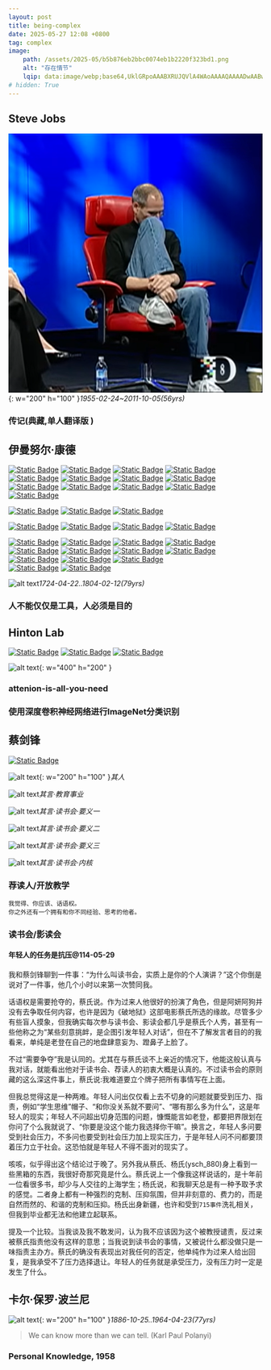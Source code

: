 ```yaml
---
layout: post
title: being-complex
date: 2025-05-27 12:08 +0800
tag: complex
image: 
    path: /assets/2025-05/b5b876eb2bbc0074eb1b2220f323bd1.png
    alt: "存在情节"
    lqip: data:image/webp;base64,UklGRpoAAABXRUJQVlA4WAoAAAAQAAAADwAABwAAQUxQSDIAAAARL0AmbZurmr57yyIiqE8oiG0bejIYEQTgqiDA9vqnsUSI6H+oAERp2HZ65qP/VIAWAFZQOCBCAAAA8AEAnQEqEAAIAAVAfCWkAALp8sF8rgRgAP7o9FDvMCkMde9PK7euH5M1m6VWoDXf2FkP3BqV0ZYbO6NA/VFIAAAA
# hidden: True
---
```


## Steve Jobs

![alt text](../../assets/2025-05/4fcc465b094e3c78c375f26c7cd0eae.png){: w="200" h="100" }_1955-02-24~2011-10-05(56yrs)_

### 传记(典藏,单人翻译版 )


## 伊曼努尔·康德

<!-- 学派 -->
[![Static Badge](https://img.shields.io/badge/%E5%AD%A6%E6%B4%BE-%E5%BA%B7%E5%BE%B7%E4%B9%89%E5%8A%A1%E4%B8%BB%E4%B9%89-55acee)](#)
[![Static Badge](https://img.shields.io/badge/%E5%90%AF%E8%92%99%E4%B8%BB%E4%B9%89%E5%93%B2%E5%AD%A6-55acee)](#)
[![Static Badge](https://img.shields.io/badge/%E5%BE%B7%E5%9B%BD%E5%94%AF%E5%BF%83%E4%B8%BB%E4%B9%89-55acee)](#)
[![Static Badge](https://img.shields.io/badge/%E5%9F%BA%E7%A1%80%E4%B8%BB%E4%B9%89-55acee)](#)
[![Static Badge](https://img.shields.io/badge/%E5%BD%A2%E8%80%8C%E4%B8%8A%E5%AD%A6%E6%A6%82%E5%BF%B5%E8%AE%BA-55acee)](#)
[![Static Badge](https://img.shields.io/badge/%E6%84%9F%E7%9F%A5%E9%9D%9E%E6%A6%82%E5%BF%B5%E8%AE%BA-55acee)](#)
[![Static Badge](https://img.shields.io/badge/%E5%85%88%E9%AA%8C%E5%94%AF%E5%BF%83%E8%AE%BA-55acee)](#)
[![Static Badge](https://img.shields.io/badge/%E7%BA%AF%E7%B2%B9%E7%90%86%E6%80%A7%E6%89%B9%E5%88%A4-55acee)](#)
[![Static Badge](https://img.shields.io/badge/%E9%97%B4%E6%8E%A5%E5%AE%9E%E5%9C%A8%E8%AE%BA-55acee)](#)
[![Static Badge](https://img.shields.io/badge/%E7%9C%9F%E7%90%86%E7%AC%A6%E5%BA%94%E8%AE%BA-55acee)](#)
[![Static Badge](https://img.shields.io/badge/%E8%87%AA%E7%94%B1%E8%87%AA%E7%84%B6%E4%B8%BB%E4%B9%89-55acee)](#)
[![Static Badge](https://img.shields.io/badge/%E5%BA%B7%E5%BE%B7%E4%BC%A6%E7%90%86%E5%AD%A6-55acee)](#)
[![Static Badge](https://img.shields.io/badge/%E5%8F%A4%E5%85%B8%E8%87%AA%E7%94%B1%E4%B8%BB%E4%B9%89-55acee)](#)

<!-- 领域 -->
[![Static Badge](https://img.shields.io/badge/%E9%A2%86%E5%9F%9F-%E5%BD%A2%E8%80%8C%E4%B8%8A%E5%AD%A6-B2EBF2)](#)
[![Static Badge](https://img.shields.io/badge/%E4%BC%A6%E7%90%86%E5%AD%A6-B2EBF2)](#)
[![Static Badge](https://img.shields.io/badge/%E8%AE%A4%E8%AF%86%E8%AE%BA-B2EBF2)](#)

<!-- 思想 -->
[![Static Badge](https://img.shields.io/badge/%E6%80%9D%E6%83%B3-%E7%BB%9D%E5%AF%B9%E5%91%BD%E4%BB%A4-FF5722)](#)
[![Static Badge](https://img.shields.io/badge/%E5%85%88%E9%AA%8C%E5%94%AF%E5%BF%83%E4%B8%BB%E4%B9%89-FF5722)](#)
[![Static Badge](https://img.shields.io/badge/%E7%BB%BC%E5%90%88%E5%91%BD%E9%A2%98-FF5722)](#)
[![Static Badge](https://img.shields.io/badge/%E6%9C%AC%E4%BD%93-FF5722)](#)

<!-- 继承 -->
[![Static Badge](https://img.shields.io/badge/%E7%BB%A7%E6%89%BF-%E6%9F%8F%E6%8B%89%E5%9B%BE-DD2C00)](#)
[![Static Badge](https://img.shields.io/badge/%E6%9F%8F%E6%8B%89%E5%9B%BE-DD2C00)](#)
[![Static Badge](https://img.shields.io/badge/%E4%BA%9A%E9%87%8C%E5%A3%AB%E5%A4%9A%E5%BE%B7-DD2C00)](#)
[![Static Badge](https://img.shields.io/badge/%E9%B2%8D%E5%A7%86%E5%8A%A0%E7%99%BB-DD2C00)](#)
[![Static Badge](https://img.shields.io/badge/%E8%8E%B1%E5%B8%83%E5%B0%BC%E5%85%B9-DD2C00)](#)
[![Static Badge](https://img.shields.io/badge/%E6%96%AF%E5%AE%BE%E8%AF%BA%E8%8E%8E-DD2C00)](#)
[![Static Badge](https://img.shields.io/badge/%E6%B4%9B%E5%85%8B-DD2C00)](#)
[![Static Badge](https://img.shields.io/badge/%E4%BC%91%E8%B0%9F-DD2C00)](#)
[![Static Badge](https://img.shields.io/badge/%E7%AC%9B%E5%8D%A1%E5%B0%94-DD2C00)](#)
[![Static Badge](https://img.shields.io/badge/%E5%8D%A2%E6%A2%AD-DD2C00)](#)
[![Static Badge](https://img.shields.io/badge/%E7%89%9B%E9%A1%BF-DD2C00)](#)    
[![Static Badge](https://img.shields.io/badge/%E6%96%AF%E5%A8%81%E7%99%BB%E5%A0%A1-DD2C00)](#)
[![Static Badge](https://img.shields.io/badge/欧几里得-DD2C00)](#)

<!-- 肖像 -->
![alt text](../assets/2025-05/image-9.png)_1724-04-22..1804-02-12(79yrs)_

### 人不能仅仅是工具，人必须是目的

## Hinton Lab

[![Static Badge](https://img.shields.io/badge/Ilya%20Sutskever-4B4C7A)](https://scholar.google.com/citations?user=x04W_mMAAAAJ&hl=en&oi=ao)
[![Static Badge](https://img.shields.io/badge/-Geoffrey%20Hinton-4B4C7A)](https://scholar.google.com/citations?user=JicYPdAAAAAJ&hl=en&oi=ao)
[![Static Badge](https://img.shields.io/badge/Alex%20Krizhevsky-4B4C7A)](https://scholar.google.com/citations?user=xegzhJcAAAAJ&hl=en&oi=ao)


![alt text](../assets/2025-05/5da291231a15f4d51cb306fc1bd8c0b.png){: w="400" h="200" }

### attenion-is-all-you-need

### 使用深度卷积神经网络进行ImageNet分类识别

## 蔡剑锋

[![Static Badge](https://img.shields.io/badge/%E8%AF%BB%E4%B9%A6%E4%BC%9A-where%20it%20comes%20from-55acee?logo=pinboard&logoColor=%230000FF)](https://mp.weixin.qq.com/s/GiU_evtmAidB1WzrnRNuJA)

![alt text](../assets/2025-05/image-8.png){: w="200" h="100" }_其人_

![alt text](../assets/2025-05/image-10.png)_其言·教育事业_

![alt text](../assets/2025-05/image-11.png)_其言·读书会·要义一_

![alt text](../assets/2025-05/image-12.png)_其言·读书会·要义二_

![alt text](../assets/2025-05/image-13.png)_其言·读书会·要义三_

![alt text](../assets/2025-05/image-14.png)_其言·读书会·内核_

### 荐读人/开放教学

```md
我觉得、你应该、话语权。
你之外还有一个拥有和你不同经验、思考的他者。
```

### 读书会/影读会

#### 年轻人的任务是抗压@114-05-29

我和蔡剑锋聊到一件事：“为什么叫读书会，实质上是你的个人演讲？”这个你倒是说对了一件事，他几个小时以来第一次赞同我。

话语权是需要抢夺的，蔡氏说。作为过来人他很好的扮演了角色，但是阿妍阿狗并没有去争取任何内容，也许是因为《破地狱》这部电影蔡氏所选的缘故。尽管多少有些盲人摸象，但我确实每次参与读书会、影读会都几乎是蔡氏个人秀，甚至有一些他称之为“某些刻意挑衅，是企图引发年轻人对话”，但在不了解发言者目的的我看来，单纯是老登在自己的地盘肆意妄为、蹬鼻子上脸了。

不过“需要争夺”我是认同的。尤其在与蔡氏谈不上亲近的情况下，他能这般认真与我对话，就能看出他对于读书会、荐读人的初衷大概是认真的。不过读书会的原则藏的这么深这件事上，蔡氏说:我难道要立个牌子把所有事情写在上面。

但我总觉得这是一种两难。年轻人问出仅仅看上去不切身的问题就要受到压力、指责，例如“学生思维”帽子、“和你没关系就不要问”、“哪有那么多为什么”，这是年轻人的现实；年轻人不问超出切身范围的问题，慷慨能言如老登，都要把界限划在你问了个么我就说了、“你要是没这个能力我选择你干嘛”。换言之，年轻人多问要受到社会压力，不多问也要受到社会压力加上现实压力，于是年轻人问不问都要顶着压力立于社会。这恐怕就是年轻人不得不面对的现实了。

咳咳，似乎得出这个结论过于晚了。另外我从蔡氏、杨氏(ysch_880)身上看到一些黑箱的东西，我很好奇那究竟是什么。蔡氏说上一个像我这样说话的，是十年前一位看很多书，却少与人交往的上海学生；杨氏说，和我聊天总是有一种予取予求的感觉。二者身上都有一种强烈的克制、压抑氛围，但并非刻意的、费力的，而是自然而然的、和谐的克制和压抑。杨氏出身新疆，也许和受到`715事件`洗礼相关，但我到毕业都无法和他建立起联系。

提及一个比较。当我谈及我不敢发问，认为我不应该因为这个被教授谴责，反过来被蔡氏指责他没有这样的意思；当我说到读书会的事情，又被说什么都没做只是一味指责主办方。蔡氏的确没有表现出对我任何的否定，他单纯作为过来人给出回复，是我承受不了压力选择退让。年轻人的任务就是承受压力，没有压力时一定是发生了什么。

## 卡尔·保罗·波兰尼

![alt text](../assets/2025-05/image-2.png){: w="200" h="100" }_1886-10-25..1964-04-23(77yrs)_

> We can know more than we can tell. (Karl Paul Polanyi)

### Personal Knowledge, 1958